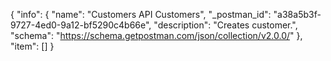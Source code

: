 {
  "info": {
    "name": "Customers API Customers",
    "_postman_id": "a38a5b3f-9727-4ed0-9a12-bf5290c4b66e",
    "description": "Creates customer.",
    "schema": "https://schema.getpostman.com/json/collection/v2.0.0/"
  },
  "item": []
}